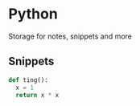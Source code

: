 # Python

Storage for notes, snippets and more

## Snippets

```python
def ting():
  x = 1
  return x * x
```
